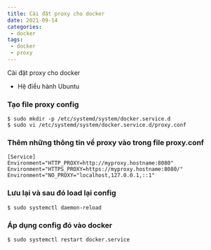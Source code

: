 ```yaml
---
title: Cài đặt proxy cho docker
date: 2021-09-14
categories:
 - docker
tags:
 - docker
 - proxy
---
```

Cài đặt proxy cho docker
- Hệ điều hành Ubuntu

### Tạo file proxy config
```
$ sudo mkdir -p /etc/systemd/system/docker.service.d
$ sudo vi /etc/systemd/system/docker.service.d/proxy.conf
```
### Thêm những thông tin về proxy vào trong file proxy.conf
```
[Service]
Environment="HTTP_PROXY=http://myproxy.hostname:8080"
Environment="HTTPS_PROXY=https://myproxy.hostname:8080/"
Environment="NO_PROXY="localhost,127.0.0.1,::1"
```
### Lưu lại và sau đó load lại config
```
$ sudo systemctl daemon-reload
```

### Áp dụng config đó vào docker
```
$ sudo systemctl restart docker.service
```
